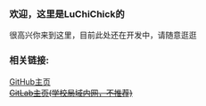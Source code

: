 ### 欢迎，这里是LuChiChick的
很高兴你来到这里，目前此处还在开发中，请随意逛逛
### 相关链接:  
[GitHub主页](https://github.com/LuChiChick)  
~~[GitLab主页(学校局域内网，不推荐)](http://10.26.26.75/LuChiChick)~~
